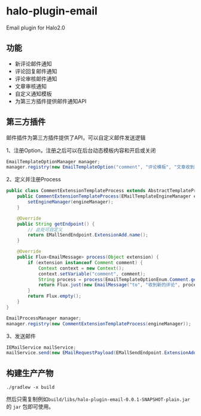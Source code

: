 # halo-plugin-email

Email plugin for Halo2.0

## 功能

- 新评论邮件通知
- 评论回复邮件通知
- 评论审核邮件通知
- 文章审核通知
- 自定义通知模板
- 为第三方插件提供邮件通知API

## 第三方插件

邮件插件为第三方插件提供了API，可以自定义邮件发送逻辑

1、注册Option，注册之后可以在后台动态模板内容和开启或关闭

```java
EmailTemplateOptionManager manager;
manager.registry(new EmailTemplateOption("comment", "评论模板", "文章收到新的评论时通知文章创建人, 如果需要审核则发送: 「审核模板」"));
```

2、定义并注册Process

```java
public class CommentExtensionTemplateProcess extends AbstractTemplateProcess {
    public CommentExtensionTemplateProcess(EMailTemplateEngineManager engineManager) {
        setEngineManager(engineManager);
    }

    @Override
    public String getEndpoint() {
        // 此处可自定义
        return EMallSendEndpoint.ExtensionAdd.name();
    }

    @Override
    public Flux<EmailMessage> process(Object extension) {
        if (extension instanceof Comment comment) {
            Context context = new Context();
            context.setVariable("comment", comment);
            String process = process(EmailTemplateOptionEnum.Comment.getOption().name(), context);
            return Flux.just(new EmailMessage("to", "收到新的评论", process));
        }
        return Flux.empty();
    }
}
```

```java
EmailProcessManager manager;
manager.registry(new CommentExtensionTemplateProcess(engineManager));
```

3、发送邮件

```java
IEMailService mailService;
mailService.send(new EMailRequestPayload(EMallSendEndpoint.ExtensionAdd.name(), extension))
```

## 构建生产产物

```
./gradlew -x build
```

然后只需复制例如`build/libs/halo-plugin-email-0.0.1-SNAPSHOT-plain.jar` 的 `jar` 包即可使用。